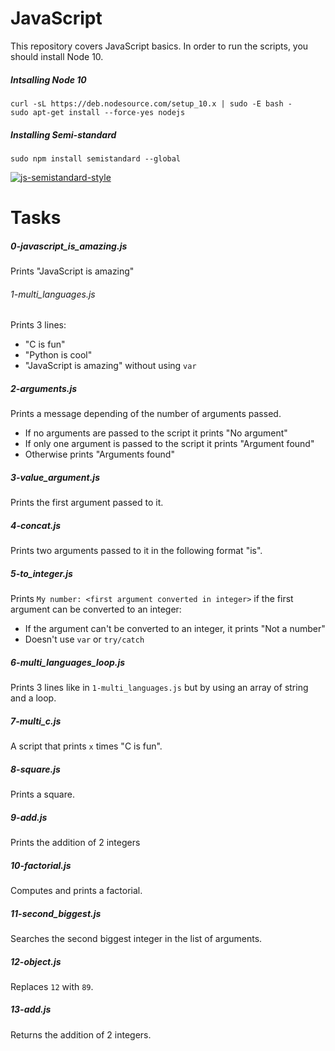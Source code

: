 # JavaScript
This repository covers JavaScript basics.
In order to run the scripts, you should install Node 10.
##### Intsalling Node 10
```
curl -sL https://deb.nodesource.com/setup_10.x | sudo -E bash -
sudo apt-get install --force-yes nodejs
```

##### Installing Semi-standard
```
sudo npm install semistandard --global
```
[![js-semistandard-style](https://raw.githubusercontent.com/standard/semistandard/master/badge.svg)](https://github.com/standard/semistandard)
# Tasks
##### 0-javascript_is_amazing.js
Prints "JavaScript is amazing"

###### 1-multi_languages.js
Prints 3 lines:
- "C is fun"
- "Python is cool"
- "JavaScript is amazing"
without using `var`

##### 2-arguments.js
Prints a message depending of the number of arguments passed. </br>
- If no arguments are passed to the script it prints "No argument"
- If only one argument is passed to the script it prints "Argument found"
- Otherwise prints "Arguments found"

##### 3-value_argument.js
Prints the first argument passed to it.

##### 4-concat.js
Prints two arguments passed to it in the following format "is".

##### 5-to_integer.js
Prints `My number: <first argument converted in integer>` if the first argument can be converted to an integer: <br>
- If the argument can't be converted to an integer, it prints "Not a number"
- Doesn't use `var` or `try/catch`

##### 6-multi_languages_loop.js
Prints 3 lines like in `1-multi_languages.js` but by using an array of string and a loop.

##### 7-multi_c.js
A script that prints `x` times "C is fun".

##### 8-square.js
Prints a square.

##### 9-add.js
Prints the addition of 2 integers

##### 10-factorial.js
Computes and prints a factorial.

##### 11-second_biggest.js
Searches the second biggest integer in the list of arguments.

##### 12-object.js
Replaces `12` with `89`.

##### 13-add.js
Returns the addition of 2 integers.